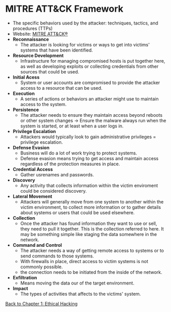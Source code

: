 # MITRE ATT&CK Framework

- The specific behaviors used by the attacker: techniques, tactics, and procedures (TTPs)
- Website: [MITRE ATT&CK®](https://attack.mitre.org/)
- **Reconnaissance**
	- The attacker is looking for victims or ways to get into victims' systems that have been identified.
- **Resource Development**
	- Infrastructure for managing compromised hosts is put together here, as well as developing exploits or collecting credentials from other sources that could be used.
- **Initial Acess**
	- System or user accounts are compromised to provide the attacker access to a resource that can be used.
- **Execution**
	- A series of actions or behaviors an attacker might use to maintain access to the system.
- **Persistence**
	- The attacker needs to ensure they maintain access beyond reboots or other system changes -> Ensure the malware always run when the system is started, or at least when a user logs in.
- **Privilege Escalation**
	- Attackers would typically look to gain administrative privileges = privilege escalation.
- **Defense Evasion**
	- Business will do a lot of work trying to protect systems.
	- Defense evasion means trying to get access and maintain access regardless of the protection measures in place.
- **Credential Access**
	- Gather usrenames and passwords.
- **Discovery**
	- Any activity that collects information within the victim enviroment could be considered discovery.
- **Lateral Movement**
	- Attackers will generally move from one system to another within the victim environment, to collect more information or to gather details about systems or users that could be used elsewhere.
- **Collection**
	- Once the attacker has found information they want to use or sell, they need to pull it together. This is the collection referred to here. It may be something simple like staging the data  somewhere in the network.
- **Command and Control**
	- The attacker needs a way of getting remote access to systems or to send commands to those systems.
	- With firewalls in place, direct access to victim systems is not commonly possible.
	- the connection needs to be initiated from the inside of the network.
- **Exfiltration**
	- Means moving the data our of the target environment.
- **Impact**
	- The types of activities that affects to the victims' system.

[Back to Chapter 1: Ethical Hacking](my-ceh-v12-notes.md#chapter%201%20ethical%20hacking)